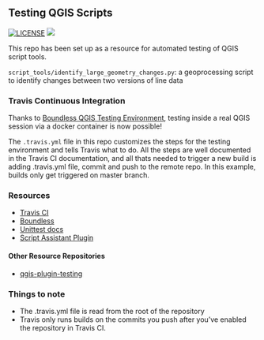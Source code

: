 ## Testing QGIS Scripts


[![LICENSE](https://img.shields.io/badge/License-BSD%203--Clause-blue.svg)](https://github.com/pernlofgren/qgis-script-testing/blob/master/LICENSE) [![](https://travis-ci.org/pernlofgren/qgis-script-testing.svg?branch=master)](https://travis-ci.org/pernlofgren/qgis-script-testing)

This repo has been set up as a resource for automated testing of QGIS script tools.

`script_tools/identify_large_geometry_changes.py`: a geoprocessing script to identify changes between two versions of line data

### Travis Continuous Integration

Thanks to [Boundless QGIS Testing Environment](https://boundlessgeo.com/2016/07/qgis-continuous-integration-testing-environment-for-python-plugins/), testing inside a real QGIS session via a docker container is now possible!


The `.travis.yml` file in this repo customizes the steps for the testing environment and tells Travis what to do. All the steps are well documented in the Travis CI documentation, and all thats needed to trigger a new build is adding .travis.yml file, commit and push to the remote repo. In this example, builds only get triggered on master branch.


### Resources

- [Travis CI](https://docs.travis-ci.com/)
- [Boundless](https://github.com/boundlessgeo/qgis-testing-environment-docker)
- [Unittest docs](https://docs.python.org/2/library/unittest.html)
- [Script Assistant Plugin](https://github.com/linz/qgis-scriptassistant-plugin)

#### Other Resource Repositories

- [qgis-plugin-testing](https://github.com/pernlofgren/qgis-plugin-testing)

### Things to note

- The .travis.yml file is read from the root of the repository
- Travis only runs builds on the commits you push after you’ve enabled the repository in Travis CI.
